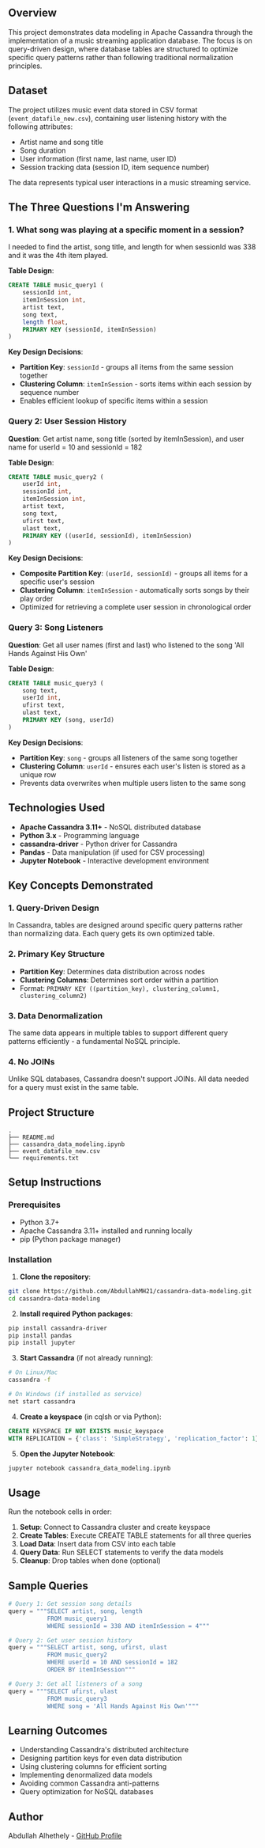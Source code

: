 ## Overview
This project demonstrates data modeling in Apache Cassandra through the implementation of a music streaming application database. The focus is on query-driven design, where database tables are structured to optimize specific query patterns rather than following traditional normalization principles.

## Dataset
The project utilizes music event data stored in CSV format (`event_datafile_new.csv`), containing user listening history with the following attributes:
- Artist name and song title
- Song duration
- User information (first name, last name, user ID)
- Session tracking data (session ID, item sequence number)

The data represents typical user interactions in a music streaming service.

## The Three Questions I'm Answering

### 1. What song was playing at a specific moment in a session?
I needed to find the artist, song title, and length for when sessionId was 338 and it was the 4th item played.

**Table Design**:
```sql
CREATE TABLE music_query1 (
    sessionId int,
    itemInSession int,
    artist text,
    song text,
    length float,
    PRIMARY KEY (sessionId, itemInSession)
)
```

**Key Design Decisions**:
- **Partition Key**: `sessionId` - groups all items from the same session together
- **Clustering Column**: `itemInSession` - sorts items within each session by sequence number
- Enables efficient lookup of specific items within a session

### Query 2: User Session History
**Question**: Get artist name, song title (sorted by itemInSession), and user name for userId = 10 and sessionId = 182

**Table Design**:
```sql
CREATE TABLE music_query2 (
    userId int,
    sessionId int,
    itemInSession int,
    artist text,
    song text,
    ufirst text,
    ulast text,
    PRIMARY KEY ((userId, sessionId), itemInSession)
)
```

**Key Design Decisions**:
- **Composite Partition Key**: `(userId, sessionId)` - groups all items for a specific user's session
- **Clustering Column**: `itemInSession` - automatically sorts songs by their play order
- Optimized for retrieving a complete user session in chronological order

### Query 3: Song Listeners
**Question**: Get all user names (first and last) who listened to the song 'All Hands Against His Own'

**Table Design**:
```sql
CREATE TABLE music_query3 (
    song text,
    userId int,
    ufirst text,
    ulast text,
    PRIMARY KEY (song, userId)
)
```

**Key Design Decisions**:
- **Partition Key**: `song` - groups all listeners of the same song together
- **Clustering Column**: `userId` - ensures each user's listen is stored as a unique row
- Prevents data overwrites when multiple users listen to the same song

## Technologies Used
- **Apache Cassandra 3.11+** - NoSQL distributed database
- **Python 3.x** - Programming language
- **cassandra-driver** - Python driver for Cassandra
- **Pandas** - Data manipulation (if used for CSV processing)
- **Jupyter Notebook** - Interactive development environment

## Key Concepts Demonstrated

### 1. Query-Driven Design
In Cassandra, tables are designed around specific query patterns rather than normalizing data. Each query gets its own optimized table.

### 2. Primary Key Structure
- **Partition Key**: Determines data distribution across nodes
- **Clustering Columns**: Determines sort order within a partition
- Format: `PRIMARY KEY ((partition_key), clustering_column1, clustering_column2)`

### 3. Data Denormalization
The same data appears in multiple tables to support different query patterns efficiently - a fundamental NoSQL principle.

### 4. No JOINs
Unlike SQL databases, Cassandra doesn't support JOINs. All data needed for a query must exist in the same table.

## Project Structure
```
.
├── README.md
├── cassandra_data_modeling.ipynb
├── event_datafile_new.csv
└── requirements.txt
```

## Setup Instructions

### Prerequisites
- Python 3.7+
- Apache Cassandra 3.11+ installed and running locally
- pip (Python package manager)

### Installation

1. **Clone the repository**:
```bash
git clone https://github.com/AbdullahMH21/cassandra-data-modeling.git
cd cassandra-data-modeling
```

2. **Install required Python packages**:
```bash
pip install cassandra-driver
pip install pandas
pip install jupyter
```

3. **Start Cassandra** (if not already running):
```bash
# On Linux/Mac
cassandra -f

# On Windows (if installed as service)
net start cassandra
```

4. **Create a keyspace** (in cqlsh or via Python):
```sql
CREATE KEYSPACE IF NOT EXISTS music_keyspace 
WITH REPLICATION = {'class': 'SimpleStrategy', 'replication_factor': 1};
```

5. **Open the Jupyter Notebook**:
```bash
jupyter notebook cassandra_data_modeling.ipynb
```

## Usage

Run the notebook cells in order:
1. **Setup**: Connect to Cassandra cluster and create keyspace
2. **Create Tables**: Execute CREATE TABLE statements for all three queries
3. **Load Data**: Insert data from CSV into each table
4. **Query Data**: Run SELECT statements to verify the data models
5. **Cleanup**: Drop tables when done (optional)

## Sample Queries

```python
# Query 1: Get session song details
query = """SELECT artist, song, length 
           FROM music_query1 
           WHERE sessionId = 338 AND itemInSession = 4"""

# Query 2: Get user session history
query = """SELECT artist, song, ufirst, ulast 
           FROM music_query2 
           WHERE userId = 10 AND sessionId = 182
           ORDER BY itemInSession"""

# Query 3: Get all listeners of a song
query = """SELECT ufirst, ulast 
           FROM music_query3 
           WHERE song = 'All Hands Against His Own'"""
```

## Learning Outcomes
- Understanding Cassandra's distributed architecture
- Designing partition keys for even data distribution
- Using clustering columns for efficient sorting
- Implementing denormalized data models
- Avoiding common Cassandra anti-patterns
- Query optimization for NoSQL databases

## Author
Abdullah Alhethely - [GitHub Profile](https://github.com/AbdullahMH21)